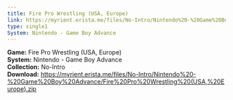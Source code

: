 ```yaml
---
title: Fire Pro Wrestling (USA, Europe)
link: https://myrient.erista.me/files/No-Intro/Nintendo%20-%20Game%20Boy%20Advance/Fire%20Pro%20Wrestling%20(USA,%20Europe).zip
type: single1
System: Nintendo - Game Boy Advance
---
```

<b>Game:</b> Fire Pro Wrestling (USA, Europe)<br>
<b>System:</b> Nintendo - Game Boy Advance<br>
<b>Collection:</b> No-Intro<br>
<b>Download:</b> https://myrient.erista.me/files/No-Intro/Nintendo%20-%20Game%20Boy%20Advance/Fire%20Pro%20Wrestling%20(USA,%20Europe).zip